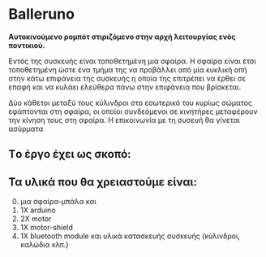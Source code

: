 # Balleruno
**Αυτοκινούμενο ρομπότ στιριζόμενο στην αρχή λειτουργίας ενός ποντικιού.**

Εντός της συσκευής είναι τοποθετημένη μια σφαίρα. Η σφαίρα είναι έτσι τοποθετημένη ώστε ένα τμήμα της να προβάλλει από μία κυκλική οπή στην κάτω επιφάνεια της συσκευής η οποία της επιτρέπει να έρθει σε επαφή και να κυλάει ελεύθερα πάνω στην επιφάνεια που βρίσκεται.

Δύο κάθετοι μεταξύ τους κύλινδροι στο εσωτερικό του κυρίως σώματος εφάπτονται στη σφαίρα, οι οποίοι συνδεόμενοι σε κινητήρες μεταφέρουν την κίνηση τους στη σφαίρα.
Η επικοινωνία με τη συσευή θα γίνεται ασύρματα

## Tο έργο έχει ως σκοπό:

## Τα υλικά που θα χρειαστούμε είναι:
0) μια σφαίρα-μπάλα και 
1) 1X arduino
2) 2X motor
3) 1X motor-shield
4) 1X bluetooth module
και υλικά κατασκευής συσκευής (κύλινδροι, καλώδια κλπ.)
